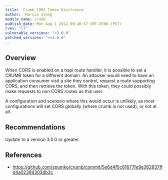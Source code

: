 ```yaml
---
title:  Crumb CORS Token Disclosure
author:  Marcus Stong
module_name: crumb
publish_date: Mon Aug 1 2014 09:40:57 GMT-0700 (PST)
cves: "[]"
vulnerable_versions: "<3.0.0"
patched_versions: ">=3.0.0"
...
```


## Overview
When CORS is enabled on a hapi route handler, it is possible to set a CRUMB token for a different domain. An attacker would need to have an application consumer visit a site they control, request a route supporting CORS, and then retrieve the token. With this token, they could possibly make requests to non CORS routes as this user.

A configuration and scenario where this would occur is unlikely, as most configurations will set CORS globally (where crumb is not used), or not at all.

## Recommendations
Update to a version 3.0.0 or greater.

## References
- https://github.com/spumko/crumb/commit/5e6d4f5c81677fe9e362837ffd4a02394303db3c
